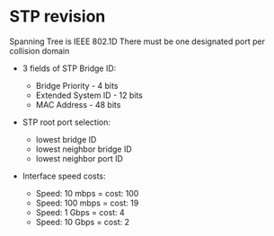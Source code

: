 # STP revision

Spanning Tree is IEEE 802.1D
There must be one designated port per collision domain

* 3 fields of STP Bridge ID:
	- Bridge Priority - 4 bits
	- Extended System ID - 12 bits
	- MAC Address - 48 bits

* STP root port selection:
	- lowest bridge ID
	- lowest neighbor bridge ID
	- lowest neighbor port ID

* Interface speed costs:
	- Speed: 10 mbps  = cost: 100
	- Speed: 100 mbps = cost: 19
	- Speed: 1 Gbps	  = cost: 4
	- Speed: 10 Gbps  = cost: 2
